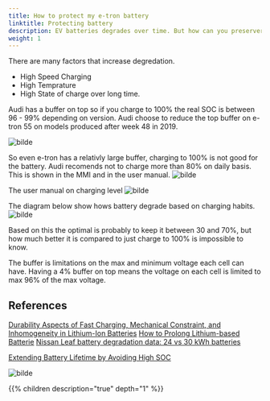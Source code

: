 ```yaml
---
title: How to protect my e-tron battery
linktitle: Protecting battery
description: EV batteries degrades over time. But how can you preserver battery capacity the most?
weight: 1
---
```



There are many factors that increase degredation.

- High Speed Charging
- High Temprature
- High State of charge over long time.

Audi has a buffer on top so if you charge to 100% the real SOC is between 96 - 99% depending on version. Audi choose to reduce the top buffer on e-tron 55 on models produced after week 48 in 2019.

![bilde](https://user-images.githubusercontent.com/59776765/74585577-1f055a80-4fde-11ea-90ba-5df3be07a35e.png)

So even e-tron has  a relativly large buffer, charging to 100% is not good for the battery. Audi recomends not to charge more than 80% on daily basis. This is shown in the MMI and in the user manual.
![bilde](https://user-images.githubusercontent.com/59776765/74585787-182c1700-4fe1-11ea-978a-039a846a7db1.png)

The user manual on charging level
![bilde](https://user-images.githubusercontent.com/59776765/74599538-f041bf80-5083-11ea-90e6-b4aee2ae6fd7.png)

The diagram below show hows battery degrade based on charging habits. 
![bilde](https://user-images.githubusercontent.com/59776765/74585603-76a3c600-4fde-11ea-96fd-4c99e5f6c2a8.png)

Based on this the optimal is probably to keep it between 30 and 70%, but how much better it is compared to just charge to 100% is impossible to know. 

The buffer is limitations on the max and minimum voltage each cell can have. Having a 4% buffer on top means the voltage on each cell is limited to max 96% of the max voltage.

## References

[Durability Aspects of  Fast Charging,  Mechanical Constraint, and Inhomogeneity  in Lithium-Ion Batteries](https://www.diva-portal.org/smash/get/diva2:1198746/FULLTEXT01.pdf)
[How to Prolong Lithium-based Batterie](https://batteryuniversity.com/learn/article/how_to_prolong_lithium_based_batteries)
[Nissan Leaf battery degradation data: 24 vs 30 kWh batteries](https://pushevs.com/2018/03/20/nissan-leaf-battery-degradation-data-24-vs-30-kwh-batteries/)

[Extending Battery Lifetime by Avoiding High SOC ](https://books.google.no/books?id=dG6rDwAAQBAJ&printsec=frontcover&hl=no#v=onepage&q=degradation&f=false)

![bilde](https://user-images.githubusercontent.com/59776765/104805852-54f52500-57d3-11eb-8507-516b099ae7e6.png)

{{% children description="true" depth="1" %}}

